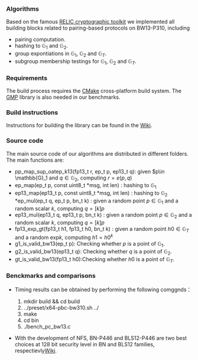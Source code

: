 ### Algorithms

Based on the famous [RELIC cryptographic toolkit](https://github.com/relic-toolkit/relic) we implemented all building blocks related to pairing-based protocols on BW13-P310, including

 * pairing computation.
*  hashing to  $\mathbb{G}_1$ and $\mathbb{G}_2$.
*  group expontiations in  $\mathbb{G}_1$, $\mathbb{G}_2$ and  $\mathbb{G}_T$.
* subgroup membership testings for  $\mathbb{G}_1$, $\mathbb{G}_2$ and  $\mathbb{G}_T$.
### Requirements

The build process requires the [CMake](https://cmake.org/) cross-platform build system. The [GMP](https://gmplib.org/) library is also needed in our benchmarks.

### Build instructions

Instructions for building the library can be found in the [Wiki](https://github.com/relic-toolkit/relic/wiki/Building).


### Source code
  
The main source code of our algorithms are distributed in different folders.  The main functions are:
* pp_map_sup_oatep_k13(fp13_t r, ep_t p, ep13_t q): given $p\in  \mathbb{G}_1 and $q\in \mathbb{G}_2$,  computing $r=e(p,q)$
* ep_map(ep_t p, const uint8_t *msg, int len) : hashing to $\mathbb{G}_1$
* ep13_map(ep13_t p, const uint8_t *msg, int len) : hashing to $\mathbb{G}_2$
*ep_mul(ep_t q, ep_t p, bn_t k) : given a random point $p\in \mathbb{G}_1$ and a random scalar $k$, computing $q=[k]p$
* ep13_mul(ep13_t q, ep13_t p, bn_t k) : given a random point $p\in \mathbb{G}_2$ and a random scalar $k$, computing $q=[k]p$
* fp13_exp_gt(fp13_t h1, fp13_t h0,  bn_t k) : given a random point $h0\in \mathbb{G}_T$ and a random exp$k$, computing $h1=h0^k$
* g1_is_valid_bw13(ep_t p): Checking whether $p$ is a point of $\mathbb{G}_1$.
* g2_is_valid_bw13(ep13_t q): Checking whether $q$ is a point of $\mathbb{G}_2$.
* gt_is_valid_bw13(fp13_t h0):Checking whether $h0$ is a point of $\mathbb{G}_T$.

### Benckmarks and comparisons
* Timing results can be obtained by performing the following comggnds：
  

  1. mkdir build && cd build 
  2. ../preset/x64-pbc-bw310.sh ../
  3. make
  4. cd bin 
  5. ./bench_pc_bw13.c
 * With the development of NFS, BN-P446 and BLS12-P446 are two best choices at 128 bit security level in BN and BLS12 families, respectievly[Wiki](https://link.springer.com/chapter/10.1007/978-3-030-45388-6_19).
  


